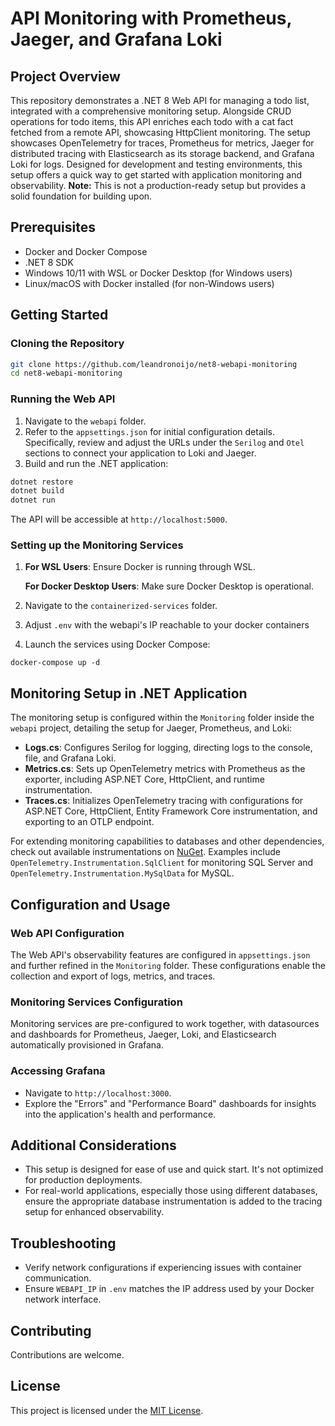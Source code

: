 # API Monitoring with Prometheus, Jaeger, and Grafana Loki

## Project Overview

This repository demonstrates a .NET 8 Web API for managing a todo list, integrated with a comprehensive monitoring setup. Alongside CRUD operations for todo items, this API enriches each todo with a cat fact fetched from a remote API, showcasing HttpClient monitoring. The setup showcases OpenTelemetry for traces, Prometheus for metrics, Jaeger for distributed tracing with Elasticsearch as its storage backend, and Grafana Loki for logs. Designed for development and testing environments, this setup offers a quick way to get started with application monitoring and observability. **Note:** This is not a production-ready setup but provides a solid foundation for building upon.

## Prerequisites

- Docker and Docker Compose
- .NET 8 SDK
- Windows 10/11 with WSL or Docker Desktop (for Windows users)
- Linux/macOS with Docker installed (for non-Windows users)

## Getting Started

### Cloning the Repository

```bash
git clone https://github.com/leandronoijo/net8-webapi-monitoring
cd net8-webapi-monitoring
```

### Running the Web API

1. Navigate to the `webapi` folder.
2. Refer to the `appsettings.json` for initial configuration details. Specifically, review and adjust the URLs under the `Serilog` and `Otel` sections to connect your application to Loki and Jaeger.
3. Build and run the .NET application:

```bash
dotnet restore
dotnet build
dotnet run
```

The API will be accessible at `http://localhost:5000`.

### Setting up the Monitoring Services

1. **For WSL Users**: Ensure Docker is running through WSL.
   
   **For Docker Desktop Users**: Make sure Docker Desktop is operational.

2. Navigate to the `containerized-services` folder.
3. Adjust `.env` with the webapi's IP reachable to your docker containers
4. Launch the services using Docker Compose:

```
docker-compose up -d
```

## Monitoring Setup in .NET Application

The monitoring setup is configured within the `Monitoring` folder inside the `webapi` project, detailing the setup for Jaeger, Prometheus, and Loki:

- **Logs.cs**: Configures Serilog for logging, directing logs to the console, file, and Grafana Loki.
- **Metrics.cs**: Sets up OpenTelemetry metrics with Prometheus as the exporter, including ASP.NET Core, HttpClient, and runtime instrumentation.
- **Traces.cs**: Initializes OpenTelemetry tracing with configurations for ASP.NET Core, HttpClient, Entity Framework Core instrumentation, and exporting to an OTLP endpoint.

For extending monitoring capabilities to databases and other dependencies, check out available instrumentations on [NuGet](https://www.nuget.org/packages?q=opentelemetry.instrumentation&prerel=true&sortby=relevance). Examples include `OpenTelemetry.Instrumentation.SqlClient` for monitoring SQL Server and `OpenTelemetry.Instrumentation.MySqlData` for MySQL.

## Configuration and Usage

### Web API Configuration

The Web API's observability features are configured in `appsettings.json` and further refined in the `Monitoring` folder. These configurations enable the collection and export of logs, metrics, and traces.

### Monitoring Services Configuration

Monitoring services are pre-configured to work together, with datasources and dashboards for Prometheus, Jaeger, Loki, and Elasticsearch automatically provisioned in Grafana.

### Accessing Grafana

- Navigate to `http://localhost:3000`.
- Explore the "Errors" and "Performance Board" dashboards for insights into the application's health and performance.

## Additional Considerations

- This setup is designed for ease of use and quick start. It's not optimized for production deployments.
- For real-world applications, especially those using different databases, ensure the appropriate database instrumentation is added to the tracing setup for enhanced observability.

## Troubleshooting

- Verify network configurations if experiencing issues with container communication.
- Ensure `WEBAPI_IP` in `.env` matches the IP address used by your Docker network interface.

## Contributing

Contributions are welcome.

## License

This project is licensed under the [MIT License](LICENSE).
